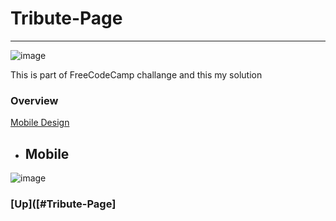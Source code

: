 # Tribute-Page

---

![image](https://github.com/7hakur/Tribute-Page/assets/27799498/9969d38c-a5c6-4ebc-b1c8-252b88610b1d)

This is part of FreeCodeCamp challange and this my solution

### Overview

[Mobile Design](#Mobile)   

* ## Mobile
![image](https://github.com/7hakur/Tribute-Page/assets/27799498/7e2ab81d-3d56-498d-9fb3-5bb39e2d77ab)

### [Up]([#Tribute-Page]

